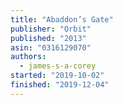 ```yaml
---
title: "Abaddon’s Gate"
publisher: "Orbit"
published: "2013"
asin: "0316129070"
authors:
  - james-s-a-corey
started: "2019-10-02"
finished: "2019-12-04"
---
```

